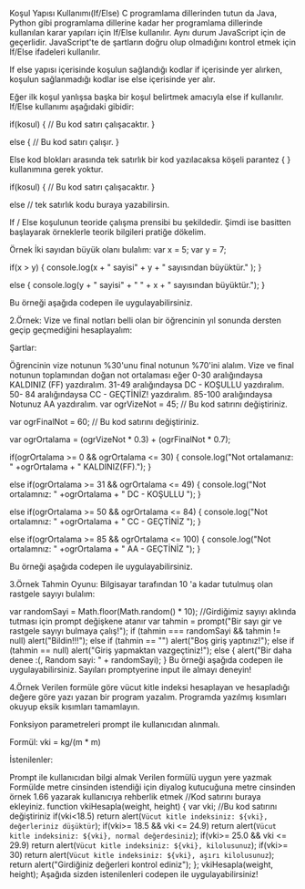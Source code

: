 Koşul Yapısı Kullanımı(If/Else)
C programlama dillerinden tutun da Java, Python gibi programlama dillerine kadar her programlama dillerinde kullanılan karar yapıları için If/Else kullanılır. Aynı durum JavaScript için de geçerlidir. JavaScript'te de şartların doğru olup olmadığını kontrol etmek için If/Else ifadeleri kullanılır.

If else yapısı içerisinde koşulun sağlandığı kodlar if içerisinde yer alırken, koşulun sağlanmadığı kodlar ise else içerisinde yer alır.

Eğer ilk koşul yanlışsa başka bir koşul belirtmek amacıyla else if kullanılır. If/Else kullanımı aşağıdaki gibidir:

if(kosul) {
    // Bu kod satırı çalışacaktır.
}

else {
    // Bu kod satırı çalışır.
}

Else kod blokları arasında tek satırlık bir kod yazılacaksa köşeli parantez { } kullanımına gerek yoktur.

if(kosul) {
    // Bu kod satırı çalışacaktır.
} 

else // tek satırlık kodu buraya yazabilirsin. 

If / Else koşulunun teoride çalışma prensibi bu şekildedir. Şimdi ise basitten başlayarak örneklerle teorik bilgileri pratiğe dökelim.

Örnek İki sayıdan büyük olanı bulalım:
var x = 5;
var y = 7;

if(x > y) {
    console.log(x + " sayisi" + y + " sayısından büyüktür." );
}

else {
    console.log(y + " sayisi" + " " + x + " sayısından büyüktür.");
}

Bu örneği aşağıda codepen ile uygulayabilirsiniz.

2.Örnek: Vize ve final notları belli olan bir öğrencinin yıl sonunda dersten geçip geçmediğini hesaplayalım:

Şartlar:

Öğrencinin vize notunun %30'unu final notunun %70'ini alalım.
Vize ve final notunun toplamından doğan not ortalaması eğer 0-30 aralığındaysa KALDINIZ (FF) yazdıralım.
31-49 aralığındaysa DC - KOŞULLU yazdıralım.
50- 84 aralığındaysa CC - GEÇTİNİZ! yazdıralım.
85-100 aralığındaysa Notunuz AA yazdıralım.
var ogrVizeNot = 45; // Bu kod satırını değiştiriniz. 

var ogrFinalNot = 60; // Bu kod satırını değiştiriniz. 

var ogrOrtalama = (ogrVizeNot * 0.3) + (ogrFinalNot * 0.7);

if(ogrOrtalama >= 0 && ogrOrtalama <= 30) {
  console.log("Not ortalamanız: " +ogrOrtalama + " KALDINIZ(FF).");
}

else if(ogrOrtalama >= 31 && ogrOrtalama <= 49) {
  console.log("Not ortalamnız: " +ogrOrtalama + " DC - KOŞULLU ");
}

else if(ogrOrtalama >= 50 && ogrOrtalama <= 84) {
  console.log("Not ortalamnız: " +ogrOrtalama + " CC - GEÇTİNİZ ");
}

else if(ogrOrtalama >= 85 && ogrOrtalama <= 100) {
  console.log("Not ortalamnız: " +ogrOrtalama + " AA - GEÇTİNİZ ");
}

Bu örneği aşağıda codepen ile uygulayabilirsiniz.

3.Örnek Tahmin Oyunu: Bilgisayar tarafından 10 'a kadar tutulmuş olan rastgele sayıyı bulalım:

var randomSayi = Math.floor(Math.random() * 10);
//Girdiğimiz sayıyı aklında tutması için prompt değişkene atanır
var tahmin = prompt("Bir sayı gir ve rastgele sayıyı bulmaya çalış!");
if (tahmin === randomSayi && tahmin != null) alert("Bildin!!!");
else if (tahmin == "") alert("Boş giriş yaptınız!");
else if (tahmin == null) alert("Giriş yapmaktan vazgeçtiniz!");
else {
  alert("Bir daha denee :(, Random sayi: " + randomSayi);
}
Bu örneği aşağıda codepen ile uygulayabilirsiniz. Sayıları promptyerine input ile almayı deneyin!

4.Örnek Verilen formüle göre vücut kitle indeksi hesaplayan ve hesapladığı değere göre yazı yazan bir program yazalım. Programda yazılmış kısımları okuyup eksik kısımları tamamlayın.

Fonksiyon parametreleri prompt ile kullanıcıdan alınmalı.

Formül: vki = kg/(m * m)

İstenilenler:

Prompt ile kullanıcıdan bilgi almak
Verilen formülü uygun yere yazmak
Formülde metre cinsinden istendiği için diyalog kutucuğuna metre cinsinden örnek 1.66 yazarak kullanıcıya rehberlik etmek
//Kod satırını buraya ekleyiniz.
function vkiHesapla(weight, height) {
  var vki; //Bu kod satırını değiştiriniz
if(vki<18.5) return alert(`Vücut kitle indeksiniz: ${vki}, değerleriniz düşüktür`);
if(vki>= 18.5 && vki <= 24.9) return alert(`Vücut kitle indeksiniz: ${vki}, normal değerdesiniz`);
if(vki>= 25.0 && vki <= 29.9) return alert(`Vücut kitle indeksiniz: ${vki}, kilolusunuz`);
if(vki>= 30) return alert(`Vücut kitle indeksiniz: ${vki}, aşırı kilolusunuz`);
return alert("Girdiğiniz değerleri kontrol ediniz");
};
vkiHesapla(weight, height);
Aşağıda sizden istenilenleri codepen ile uygulayabilirsiniz!
